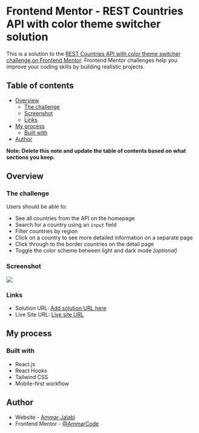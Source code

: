 # Frontend Mentor - REST Countries API with color theme switcher solution

This is a solution to the [REST Countries API with color theme switcher challenge on Frontend Mentor](https://www.frontendmentor.io/challenges/rest-countries-api-with-color-theme-switcher-5cacc469fec04111f7b848ca). Frontend Mentor challenges help you improve your coding skills by building realistic projects. 

## Table of contents

- [Overview](#overview)
  - [The challenge](#the-challenge)
  - [Screenshot](#screenshot)
  - [Links](#links)
- [My process](#my-process)
  - [Built with](#built-with)
- [Author](#author)

**Note: Delete this note and update the table of contents based on what sections you keep.**

## Overview

### The challenge

Users should be able to:

- See all countries from the API on the homepage
- Search for a country using an `input` field
- Filter countries by region
- Click on a country to see more detailed information on a separate page
- Click through to the border countries on the detail page
- Toggle the color scheme between light and dark mode *(optional)*

### Screenshot

![](./public/rest-countries-api.png)

### Links

- Solution URL: [Add solution URL here](https://your-solution-url.com)
- Live Site URL: [Live site URL](https://ammarcode.github.io/rest-countries-api-with-color-theme-switcher/)

## My process

### Built with

- React.js
- React Hooks
- Tailwind CSS
- Mobile-first workflow

## Author

- Website - [Ammar Jalabi](https://ammarcode.github.io/Portfolio/)
- Frontend Mentor - [@AmmarCode](https://www.frontendmentor.io/profile/AmmarCode)
